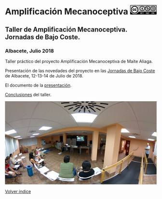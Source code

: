 # Amplificación Mecanoceptiva  <a href="" target="_blank"><img width="88" height="31" border="0" align="rigth" src="doc/88x31.png "/></a>

## Taller de Amplificación Mecanoceptiva. Jornadas de Bajo Coste.
### Albacete, Julio 2018
Taller práctico del proyecto Amplificación Mecanoceptiva de Maite Aliaga.

Presentación de las novedades del proyecto en las [Jornadas de Bajo Coste](http://www.crmfalbacete.org/recursosbajocoste/default.asp) de Albacete, 12-13-14 de Julio de 2018.

El documento de la [presentación](doc/ALIAGATallerAmplifMecanocepBajoCoste2018.pdf).

[Conclusiones](doc/RESUMENPARTICIPANTESAmplificaci%C3%B3nMecanoceptivaBAJOCOSTE2018.pdf) del taller.

<a href="" target="_blank"><img width="550" height="275" border="0" align="center" src="doc/TallerMecanoAmpli_Julio2018.png "/></a>

[Volver índice](https://mecanoceptiva.github.io/)

